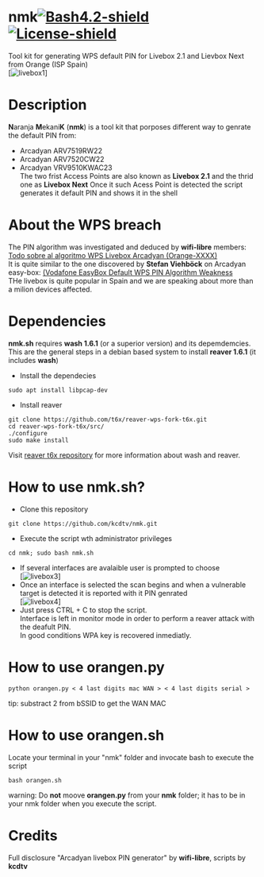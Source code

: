 # nmk[![Bash4.2-shield]](http://tldp.org/LDP/abs/html/bashver4.html#AEN21220) [![License-shield]](https://raw.githubusercontent.com/v1s1t0r1sh3r3/airgeddon/master/LICENSE.md)   
Tool kit for generating WPS default PIN for Livebox 2.1 and Lievbox Next from Orange (ISP Spain)  
[![livebox1]]  

# Description
**N**aranja **M**ekani**K** (**nmk**) is a tool kit that porposes different way to genrate the default PIN from: 
 - Arcadyan ARV7519RW22 
 - Arcadyan ARV7520CW22  
 - Arcadyan VRV9510KWAC23  
 The two frist Access Points are also known as **Livebox 2.1** and the thrid one as **Livebox Next**
 Once it such Acess Point is detected the script generates it default PIN and shows it in the shell
 
 # About the WPS breach
The PIN algorithm was investigated and deduced by **wifi-libre** members: [Todo sobre al algoritmo WPS Livebox Arcadyan (Orange-XXXX)](https://www.wifi-libre.com/topic-869-todo-sobre-al-algoritmo-wps-livebox-arcadyan-orange-xxxx.html#p7018)  
It is quite similar to the one discovered by **Stefan Viehböck** on Arcadyan easy-box: [(Vodafone EasyBox Default WPS PIN Algorithm Weakness](http://seclists.org/fulldisclosure/2013/Aug/51)  
THe livebox is quite popular in Spain and we are speaking about more than a milion devices affected.  

# Dependencies

**nmk.sh** requires **wash 1.6.1** (or a superior version) and its depemdemcies.  
This are the general steps in a debian based system to install **reaver 1.6.1** (it includes **wash**)  
 - Install the dependecies    
~~~
sudo apt install libpcap-dev
~~~
 - Install reaver
~~~
git clone https://github.com/t6x/reaver-wps-fork-t6x.git
cd reaver-wps-fork-t6x/src/
./configure
sudo make install
~~~  
Visit [reaver t6x repository](https://github.com/t6x/reaver-wps-fork-t6x) for more information about wash and reaver.  


# How to use nmk.sh?
 - Clone this repository  
 ~~~
 git clone https://github.com/kcdtv/nmk.git
 ~~~
 - Execute the script wth administrator privileges
 ~~~
 cd nmk; sudo bash nmk.sh
 ~~~  
 
 - If several interfaces are avalaible user is prompted to choose  
[![livebox3]]  
 - Once an interface is selected the scan begins and when a vulnerable target is detected it is reported with it PIN genrated  
 [![livebox4]]  
 - Just press CTRL + C to stop the script.  
 Interface is left in monitor mode in order to perform a reaver attack with the deafult PIN.  
 In good conditions WPA key is recovered inmediatly.  
   
   
# How to use orangen.py
```
python orangen.py < 4 last digits mac WAN > < 4 last digits serial > 
```
tip: substract 2 from bSSID to get the WAN MAC  
  
  
# How to use orangen.sh  
Locate your terminal in your "nmk" folder and invocate bash to execute the script  
```
bash orangen.sh
```  
warning: Do **not** moove **orangen.py** from your **nmk** folder; it has to be in your nmk folder when you execute the script.  



# Credits
Full disclosure "Arcadyan livebox PIN generator" by **wifi-libre**, scripts by **kcdtv**





[livebox1]: https://www.wifi-libre.com/img/members/3/livebox_default_PIN_4.jpg
[lievbox2]: http://pix.toile-libre.org/upload/original/1503195806.png
[livebox3]: http://pix.toile-libre.org/upload/original/1503190103.png
[livebox4]: http://pix.toile-libre.org/upload/original/1503191121.png
[lievbox5]: http://pix.toile-libre.org/upload/original/1503197042.png
[Bash4.2-shield]: https://img.shields.io/badge/bash-4.2%2B-blue.svg?style=flat-square&colorA=273133&colorB=00db00 "Bash 4.2 or later"
[License-shield]: https://img.shields.io/badge/license-GPL%20v3%2B-blue.svg?style=flat-square&colorA=273133&colorB=bd0000 "GPL v3+"  
